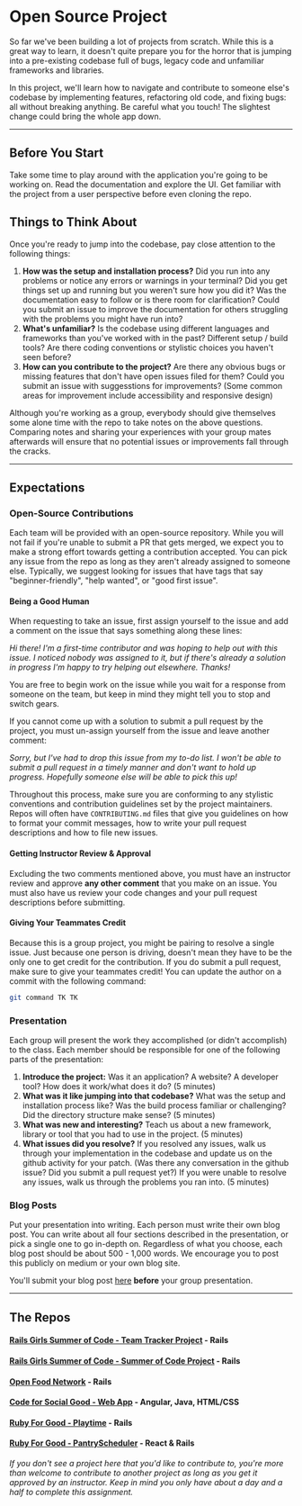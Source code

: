 # Open Source Project

So far we've been building a lot of projects from scratch. While this is a great way to learn, it doesn't quite prepare you for the horror that is jumping into a pre-existing codebase full of bugs, legacy code and unfamiliar frameworks and libraries. 

In this project, we'll learn how to navigate and contribute to someone else's codebase by implementing features, refactoring old code, and fixing bugs: all without breaking anything. Be careful what you touch! The slightest change could bring the whole app down.

-----------------------------------------------------------

## Before You Start

Take some time to play around with the application you're going to be working on. Read the documentation and explore the UI. Get familiar with the project from a user perspective before even cloning the repo.

## Things to Think About

Once you're ready to jump into the codebase, pay close attention to the following things:

1. **How was the setup and installation process?** Did you run into any problems or notice any errors or warnings in your terminal? Did you get things set up and running but you weren't sure how you did it? Was the documentation easy to follow or is there room for clarification? Could you submit an issue to improve the documentation for others struggling with the problems you might have run into?
2. **What's unfamiliar?** Is the codebase using different languages and frameworks than you've worked with in the past? Different setup / build tools? Are there coding conventions or stylistic choices you haven't seen before?
3. **How can you contribute to the project?** Are there any obvious bugs or missing features that don't have open issues filed for them? Could you submit an issue with suggesstions for improvements? (Some common areas for improvement include accessibility and responsive design)

Although you're working as a group, everybody should give themselves some alone time with the repo to take notes on the above questions. Comparing notes and sharing your experiences with your group mates afterwards will ensure that no potential issues or improvements fall through the cracks.

-----------------------------------------------------------

## Expectations

### Open-Source Contributions

Each team will be provided with an open-source repository. While you will not fail if you're unable to submit a PR that gets merged, we expect you to make a strong effort towards getting a contribution accepted. You can pick any issue from the repo as long as they aren't already assigned to someone else. Typically, we suggest looking for issues that have tags that say "beginner-friendly", "help wanted", or "good first issue".

#### Being a Good Human

When requesting to take an issue, first assign yourself to the issue and add a comment on the issue that says something along these lines:

*Hi there! I'm a first-time contributor and was hoping to help out with this issue. I noticed nobody was assigned to it, but if there's already a solution in progress I'm happy to try helping out elsewhere. Thanks!*

You are free to begin work on the issue while you wait for a response from someone on the team, but keep in mind they might tell you to stop and switch gears.

If you cannot come up with a solution to submit a pull request by the project, you must un-assign yourself from the issue and leave another comment:

*Sorry, but I've had to drop this issue from my to-do list. I won't be able to submit a pull request in a timely manner and don't want to hold up progress. Hopefully someone else will be able to pick this up!*

Throughout this process, make sure you are conforming to any stylistic conventions and contribution guidelines set by the project maintainers. Repos will often have `CONTRIBUTING.md` files that give you guidelines on how to format your commit messages, how to write your pull request descriptions and how to file new issues. 

#### Getting Instructor Review & Approval

Excluding the two comments mentioned above, you must have an instructor review and approve **any other comment** that you make on an issue. You must also have us review your code changes and your pull request descriptions before submitting.

#### Giving Your Teammates Credit

Because this is a group project, you might be pairing to resolve a single issue. Just because one person is driving, doesn't mean they have to be the only one to get credit for the contribution. If you do submit a pull request, make sure to give your teammates credit! You can update the author on a commit with the following command:

```bash
git command TK TK
```

### Presentation

Each group will present the work they accomplished (or didn't accomplish) to the class. Each member should be responsible for one of the following parts of the presentation:

1. **Introduce the project:** Was it an application? A website? A developer tool? How does it work/what does it do? (5 minutes)
2. **What was it like jumping into that codebase?** What was the setup and installation process like? Was the build process familiar or challenging? Did the directory structure make sense? (5 minutes)
3. **What was new and interesting?** Teach us about a new framework, library or tool that you had to use in the project. (5 minutes)
4. **What issues did you resolve?** If you resolved any issues, walk us through your implementation in the codebase and update us on the github activity for your patch. (Was there any conversation in the github issue? Did you submit a pull request yet?) If you were unable to resolve any issues, walk us through the problems you ran into. (5 minutes)

### Blog Posts

Put your presentation into writing. Each person must write their own blog post. You can write about all four sections described in the presentation, or pick a single one to go in-depth on. Regardless of what you choose, each blog post should be about 500 - 1,000 words. We encourage you to post this publicly on medium or your own blog site.

You'll submit your blog post [here](https://github.com/turingschool/ruby-submissions/blob/master/1705-b/4module/oss_blog_submission.md) **before** your group presentation.

-----------------------------------------------------------

## The Repos

#### [Rails Girls Summer of Code - Team Tracker Project](https://github.com/rails-girls-summer-of-code/rgsoc-teams) - Rails
#### [Rails Girls Summer of Code - Summer of Code Project](https://github.com/rails-girls-summer-of-code/summer-of-code) - Rails
#### [Open Food Network](https://github.com/openfoodfoundation/openfoodnetwork) - Rails
#### [Code for Social Good - Web App](https://github.com/Code4SocialGood/c4sg-web) - Angular, Java, HTML/CSS
#### [Ruby For Good - Playtime](https://github.com/rubyforgood/playtime) - Rails
#### [Ruby For Good - PantryScheduler](https://github.com/rubyforgood/pantry_scheduler) - React & Rails

_If you don't see a project here that you'd like to contribute to, you're more than welcome to contribute to another project as long as you get it approved by an instructor. Keep in mind you only have about a day and a half to complete this assignment._

<!--### [Vets.gov](https://github.com/department-of-veterans-affairs/vets-website)

**Potential Issues:**

* [#3434](https://github.com/department-of-veterans-affairs/vets-website/issues/3434)
* [#3274](https://github.com/department-of-veterans-affairs/vets-website/issues/3274)
* [#5221](https://github.com/department-of-veterans-affairs/vets-website/issues/5221)

### [18F Crime Data](https://github.com/18F/crime-data-frontend)

**Potential Issues:**

* [#1136](https://github.com/18F/crime-data-frontend/issues/1136)
* [#1135](https://github.com/18F/crime-data-frontend/issues/1135)
* [#1088](https://github.com/18F/crime-data-frontend/issues/1088)
* [#1008](https://github.com/18F/crime-data-frontend/issues/1008)
* [#990](https://github.com/18F/crime-data-frontend/issues/990)

### [Swagger UI](https://github.com/swagger-api/swagger-ui)

**Potential Issues:**

* [#3393](https://github.com/swagger-api/swagger-ui/issues/3393)
* [#3359](https://github.com/swagger-api/swagger-ui/issues/3359)
* [#3269](https://github.com/swagger-api/swagger-ui/issues/3269)

### [Open Food Network](https://github.com/openfoodfoundation/openfoodnetwork)

**Potential Issues:**
* [#1311](https://github.com/openfoodfoundation/openfoodnetwork/issues/1311)
* [#1306](https://github.com/openfoodfoundation/openfoodnetwork/issues/1306)
* [#1296](https://github.com/openfoodfoundation/openfoodnetwork/issues/1296)
* [#1382](https://github.com/openfoodfoundation/openfoodnetwork/issues/1382)
* [#1307](https://github.com/openfoodfoundation/openfoodnetwork/issues/1307)-->
